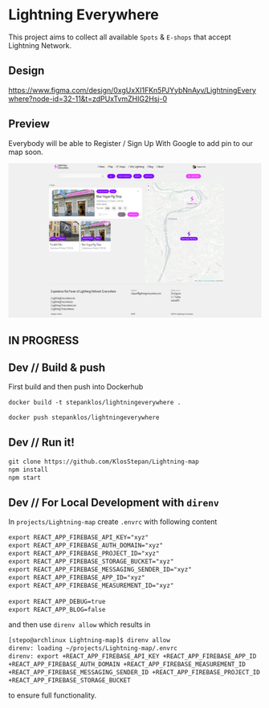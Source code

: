 # Lightning Everywhere
This project aims to collect all available `Spots` & `E-shops` that accept Lightning Network.

## Design
https://www.figma.com/design/0xgUxXI1FKn5PJYybNnAyv/LightningEverywhere?node-id=32-11&t=zdPUxTvmZHIG2Hsj-0

## Preview
Everybody will be able to Register / Sign Up With Google to add pin to our map soon. 
<p align="center">
  <img src="src/img/LightningEverywhere.png" alt="lightningeverywhere"/>
</p>

## IN PROGRESS

## Dev // Build & push
First build and then push into Dockerhub
```
docker build -t stepanklos/lightningeverywhere .
```
```
docker push stepanklos/lightningeverywhere
```
## Dev // Run it!
```
git clone https://github.com/KlosStepan/Lightning-map
npm install
npm start
```
## Dev // For Local Development with `direnv`  
In `projects/Lightning-map` create `.envrc` with following content
```
export REACT_APP_FIREBASE_API_KEY="xyz"
export REACT_APP_FIREBASE_AUTH_DOMAIN="xyz"
export REACT_APP_FIREBASE_PROJECT_ID="xyz"
export REACT_APP_FIREBASE_STORAGE_BUCKET="xyz"
export REACT_APP_FIREBASE_MESSAGING_SENDER_ID="xyz"
export REACT_APP_FIREBASE_APP_ID="xyz"
export REACT_APP_FIREBASE_MEASUREMENT_ID="xyz"

export REACT_APP_DEBUG=true
export REACT_APP_BLOG=false
```  
and then use `direnv allow` which results in  
```
[stepo@archlinux Lightning-map]$ direnv allow
direnv: loading ~/projects/Lightning-map/.envrc
direnv: export +REACT_APP_FIREBASE_API_KEY +REACT_APP_FIREBASE_APP_ID +REACT_APP_FIREBASE_AUTH_DOMAIN +REACT_APP_FIREBASE_MEASUREMENT_ID +REACT_APP_FIREBASE_MESSAGING_SENDER_ID +REACT_APP_FIREBASE_PROJECT_ID +REACT_APP_FIREBASE_STORAGE_BUCKET
```  
to ensure full functionality.

